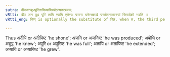 ```yaml
---
sutra: दीपजनबुधपूरितायिप्यायिभ्योऽन्यतरस्याम्
vRtti: दीप जन बुध पूरि तायि प्यायि एतेभ्यः परस्य च्लेस्तशब्दे परतोऽन्यतरस्यां चिणादेशो भवति ॥
vRtti_eng: चिण् is optionally the substitute of च्लि, when त, the third person singular of the _Atmanepada_ follows, after the verbs दीप् \"to shine\", जन् \"to be produced\", बुध् \"to teach or know\", पूर् \"to be full\", ताय् \"to extend or protect\" and प्याय \"to smell\".

---
```

Thus अदीपि or अदीपिष्ट 'he shone'; अजनि or अजनिष्ट 'he was produced'; अबोधि or अबुद्ध 'he knew'; अपूरि or अपूरिष्ट 'he was full'; अतायि or अतायिष्ट 'he extended'; अप्यायि or अप्यायिष्ट 'he grew'.